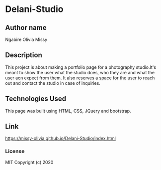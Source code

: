 # Delani-Studio
## Author name
Ngabire Olivia Missy
## Description
This project is about making a portfolio page for a photography studio.It's meant to show the user what the studio does, who they are and what the user acn expect from them. It also reserves a space for the user to reach out and contact the studio in case of inquiries.
## Technologies Used
This page was built using HTML, CSS, JQuery and bootstrap.
## Link
https://missy-olivia.github.io/Delani-Studio/index.html
### License
MIT
Copyright (c) 2020
  
